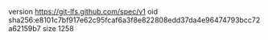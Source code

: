 version https://git-lfs.github.com/spec/v1
oid sha256:e8101c7bf917e62c95fcaf6a3f8e822808edd37da4e96474793bcc72a62159b7
size 1258
